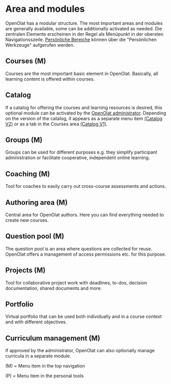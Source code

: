 # Area and modules
OpenOlat has a modular structure. The most important areas and modules are generally available, some can be additionally activated as needed. Die zentralen Elemente erscheinen in der Regel als Menüpunkt in der obersten Navigationsszeile. [Persönliche Bereiche](../personal_menu/index.md) können über die "Persönlichen Werkzeuge" aufgerufen werden. 

## Courses (M)
Courses are the most important basic element in OpenOlat. Basically, all learning content is offered within courses.

## Catalog
If a catalog for offering the courses and learning resources is desired, this optional module can be activated by the [OpenOlat administrator](../../../manual_admin/docs/administration/Modules_Catalog_2.0.md). Depending on the version of the catalog, it appears as a separate menu item [(Catalog V2)](../area_modules/catalog2.0.md) or as a tab in the Courses area [(Catalog V1)](../area_modules/catalog1.0.md). 

## Groups (M)
Groups can be used for different purposes e.g. they simplify participant administration or facilitate cooperative, independent online learning.

## Coaching (M)
Tool for coaches to easily carry out cross-course assessments and actions.

## Authoring area (M)
Central area for OpenOlat authors. Here you can find everything needed to create new courses.

## Question pool (M)
The question pool is an area where questions are collected for reuse. OpenOlat offers a management of access permissions etc. for this purpose.

## Projects (M)
Tool for collaborative project work with deadlines, to-dos, decision documentation, shared documents and more.

## Portfolio
Virtual portfolio that can be used both individually and in a course context and with different objectives.

## Curriculum management (M)
If approved by the administrator, OpenOlat can also optionally manage curricula in a separate module.


(M) = Menu item in the top navigation

(P) = Menu item in the personal tools